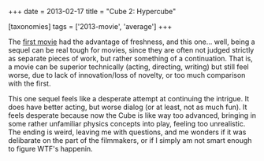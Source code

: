 +++
date = 2013-02-17
title = "Cube 2: Hypercube"

[taxonomies]
tags = ['2013-movie', 'average']
+++

The [first movie] had the advantage of freshness, and this one\... well,
being a sequel can be real tough for movies, since they are often not
judged strictly as separate pieces of work, but rather something of a
continuation. That is, a movie can be superior technically (acting,
directing, writing) but still feel worse, due to lack of innovation/loss
of novelty, or too much comparison with the first.

This one sequel feels like a desperate attempt at continuing the
intrigue. It does have better acting, but worse dialog (or at least, not
as much fun). It feels desperate because now the Cube is like way too
advanced, bringing in some rather unfamiliar physics concepts into play,
feeling too unrealistic. The ending is weird, leaving me with questions,
and me wonders if it was delibarate on the part of the filmmakers, or if
I simply am not smart enough to figure WTF\'s happenin.

  [first movie]: http://movies.tshepang.net/cube-1997
